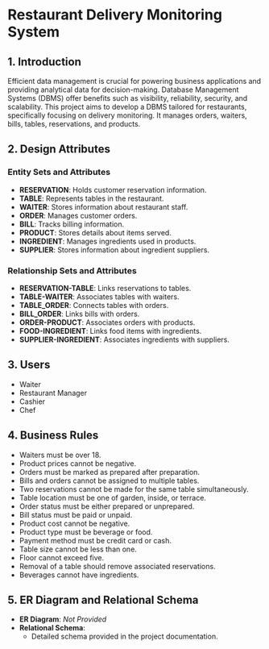 # Restaurant Delivery Monitoring System

## 1. Introduction
Efficient data management is crucial for powering business applications and providing analytical data for decision-making. Database Management Systems (DBMS) offer benefits such as visibility, reliability, security, and scalability. This project aims to develop a DBMS tailored for restaurants, specifically focusing on delivery monitoring. It manages orders, waiters, bills, tables, reservations, and products. 

## 2. Design Attributes

### Entity Sets and Attributes
- **RESERVATION**: Holds customer reservation information.
- **TABLE**: Represents tables in the restaurant.
- **WAITER**: Stores information about restaurant staff.
- **ORDER**: Manages customer orders.
- **BILL**: Tracks billing information.
- **PRODUCT**: Stores details about items served.
- **INGREDIENT**: Manages ingredients used in products.
- **SUPPLIER**: Stores information about ingredient suppliers.

### Relationship Sets and Attributes
- **RESERVATION-TABLE**: Links reservations to tables.
- **TABLE-WAITER**: Associates tables with waiters.
- **TABLE_ORDER**: Connects tables with orders.
- **BILL_ORDER**: Links bills with orders.
- **ORDER-PRODUCT**: Associates orders with products.
- **FOOD-INGREDIENT**: Links food items with ingredients.
- **SUPPLIER-INGREDIENT**: Associates ingredients with suppliers.

## 3. Users
- Waiter
- Restaurant Manager
- Cashier
- Chef

## 4. Business Rules
- Waiters must be over 18.
- Product prices cannot be negative.
- Orders must be marked as prepared after preparation.
- Bills and orders cannot be assigned to multiple tables.
- Two reservations cannot be made for the same table simultaneously.
- Table location must be one of garden, inside, or terrace.
- Order status must be either prepared or unprepared.
- Bill status must be paid or unpaid.
- Product cost cannot be negative.
- Product type must be beverage or food.
- Payment method must be credit card or cash.
- Table size cannot be less than one.
- Floor cannot exceed five.
- Removal of a table should remove associated reservations.
- Beverages cannot have ingredients.

## 5. ER Diagram and Relational Schema
- **ER Diagram**: *Not Provided*
- **Relational Schema**:
  - Detailed schema provided in the project documentation.

